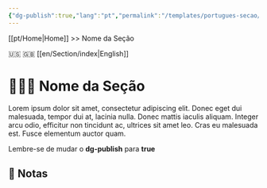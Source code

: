 ```yaml
---
{"dg-publish":true,"lang":"pt","permalink":"/templates/portugues-secao/","dgPassFrontmatter":true}
---
```


[[pt/Home\|Home]] >> Nome da Seção

🇺🇸 🇬🇧 [[en/Section/index\|English]]
# 🧑🏻‍💻 Nome da Seção

Lorem ipsum dolor sit amet, consectetur adipiscing elit. Donec eget dui malesuada, tempor dui at, lacinia nulla. Donec mattis iaculis aliquam. Integer arcu odio, efficitur non tincidunt ac, ultrices sit amet leo. Cras eu malesuada est. Fusce elementum auctor quam.

Lembre-se de mudar o **dg-publish** para **true**

## 📒 Notas